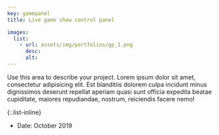 ```yaml
---
key: gamepanel
title: Live game show control panel

images:
  list:
    - url: assets/img/portfolios/gp_1.png
      desc:
      alt:
---
```

Use this area to describe your project. Lorem ipsum dolor sit amet, consectetur adipisicing elit. Est blanditiis dolorem culpa incidunt minus dignissimos deserunt repellat aperiam quasi sunt officia expedita beatae cupiditate, maiores repudiandae, nostrum, reiciendis facere nemo!

{:.list-inline}
- Date: October 2019

